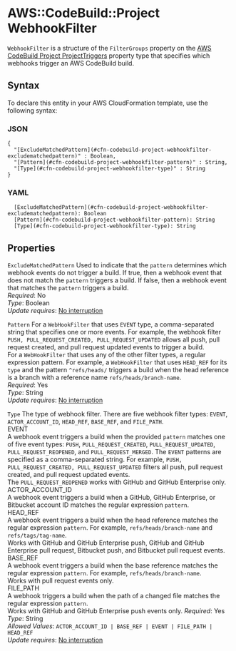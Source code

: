# AWS::CodeBuild::Project WebhookFilter<a name="aws-properties-codebuild-project-webhookfilter"></a>

`WebhookFilter` is a structure of the `FilterGroups` property on the [AWS CodeBuild Project ProjectTriggers](https://docs.aws.amazon.com/AWSCloudFormation/latest/UserGuide/aws-properties-codebuild-project-projecttriggers.html) property type that specifies which webhooks trigger an AWS CodeBuild build\.

## Syntax<a name="aws-properties-codebuild-project-webhookfilter-syntax"></a>

To declare this entity in your AWS CloudFormation template, use the following syntax:

### JSON<a name="aws-properties-codebuild-project-webhookfilter-syntax.json"></a>

```
{
  "[ExcludeMatchedPattern](#cfn-codebuild-project-webhookfilter-excludematchedpattern)" : Boolean,
  "[Pattern](#cfn-codebuild-project-webhookfilter-pattern)" : String,
  "[Type](#cfn-codebuild-project-webhookfilter-type)" : String
}
```

### YAML<a name="aws-properties-codebuild-project-webhookfilter-syntax.yaml"></a>

```
  [ExcludeMatchedPattern](#cfn-codebuild-project-webhookfilter-excludematchedpattern): Boolean
  [Pattern](#cfn-codebuild-project-webhookfilter-pattern): String
  [Type](#cfn-codebuild-project-webhookfilter-type): String
```

## Properties<a name="aws-properties-codebuild-project-webhookfilter-properties"></a>

`ExcludeMatchedPattern`  <a name="cfn-codebuild-project-webhookfilter-excludematchedpattern"></a>
 Used to indicate that the `pattern` determines which webhook events do not trigger a build\. If true, then a webhook event that does not match the `pattern` triggers a build\. If false, then a webhook event that matches the `pattern` triggers a build\.   
*Required*: No  
*Type*: Boolean  
*Update requires*: [No interruption](https://docs.aws.amazon.com/AWSCloudFormation/latest/UserGuide/using-cfn-updating-stacks-update-behaviors.html#update-no-interrupt)

`Pattern`  <a name="cfn-codebuild-project-webhookfilter-pattern"></a>
 For a `WebHookFilter` that uses `EVENT` type, a comma\-separated string that specifies one or more events\. For example, the webhook filter `PUSH, PULL_REQUEST_CREATED, PULL_REQUEST_UPDATED` allows all push, pull request created, and pull request updated events to trigger a build\.   
 For a `WebHookFilter` that uses any of the other filter types, a regular expression pattern\. For example, a `WebHookFilter` that uses `HEAD_REF` for its `type` and the pattern `^refs/heads/` triggers a build when the head reference is a branch with a reference name `refs/heads/branch-name`\.   
*Required*: Yes  
*Type*: String  
*Update requires*: [No interruption](https://docs.aws.amazon.com/AWSCloudFormation/latest/UserGuide/using-cfn-updating-stacks-update-behaviors.html#update-no-interrupt)

`Type`  <a name="cfn-codebuild-project-webhookfilter-type"></a>
 The type of webhook filter\. There are five webhook filter types: `EVENT`, `ACTOR_ACCOUNT_ID`, `HEAD_REF`, `BASE_REF`, and `FILE_PATH`\.     
 EVENT   
 A webhook event triggers a build when the provided `pattern` matches one of five event types: `PUSH`, `PULL_REQUEST_CREATED`, `PULL_REQUEST_UPDATED`, `PULL_REQUEST_REOPENED`, and `PULL_REQUEST_MERGED`\. The `EVENT` patterns are specified as a comma\-separated string\. For example, `PUSH, PULL_REQUEST_CREATED, PULL_REQUEST_UPDATED` filters all push, pull request created, and pull request updated events\.   
 The `PULL_REQUEST_REOPENED` works with GitHub and GitHub Enterprise only\.   
 ACTOR\_ACCOUNT\_ID   
 A webhook event triggers a build when a GitHub, GitHub Enterprise, or Bitbucket account ID matches the regular expression `pattern`\.   
 HEAD\_REF   
 A webhook event triggers a build when the head reference matches the regular expression `pattern`\. For example, `refs/heads/branch-name` and `refs/tags/tag-name`\.   
 Works with GitHub and GitHub Enterprise push, GitHub and GitHub Enterprise pull request, Bitbucket push, and Bitbucket pull request events\.   
 BASE\_REF   
 A webhook event triggers a build when the base reference matches the regular expression `pattern`\. For example, `refs/heads/branch-name`\.   
 Works with pull request events only\.   
 FILE\_PATH   
 A webhook triggers a build when the path of a changed file matches the regular expression `pattern`\.   
 Works with GitHub and GitHub Enterprise push events only\. 
*Required*: Yes  
*Type*: String  
*Allowed Values*: `ACTOR_ACCOUNT_ID | BASE_REF | EVENT | FILE_PATH | HEAD_REF`  
*Update requires*: [No interruption](https://docs.aws.amazon.com/AWSCloudFormation/latest/UserGuide/using-cfn-updating-stacks-update-behaviors.html#update-no-interrupt)